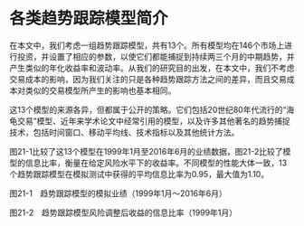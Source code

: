 # 各类趋势跟踪模型简介

在本文中，我们考虑一组趋势跟踪模型，共有13个。所有模型均在146个市场上进行投资，并设置了相应的参数，以使它们都能捕捉到持续两三个月的中期趋势，并产生类似的年化收益率和波动率。从我们的研究目的出发，在本文中，我们不考虑交易成本的影响，因为我们关注的只是各种趋势跟踪方法之间的差异，而且交易成本对类似的交易模型所产生的影响也基本相同。

这13个模型的来源各异，但都属于公开的策略。它们包括20世纪80年代流行的“海龟交易”模型、近年来学术论文中经常引用的模型，以及许多其他著名的趋势捕捉技术，包括时间窗口、移动平均线、技术指标以及其他统计方法。

图21-1比较了这13个模型在1999年1月至2016年6月的业绩数据，图21-2比较了模型的信息比率，衡量在给定风险水平下的收益率。不同模型的性能大体一致，13个趋势跟踪模型在模拟测试中获得的平均信息比率为0.95，最大值为1.10。

[](http://popImage?src='../Images/531-1.jpg')

图21-1　趋势跟踪模型的模拟业绩（1999年1月～2016年6月）

[](http://popImage?src='../Images/531-2.jpg')

图21-2　趋势跟踪模型风险调整后收益的信息比率（1999年1月）
